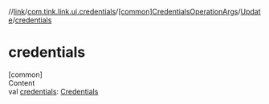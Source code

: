//[link](../../../index.md)/[com.tink.link.ui.credentials](../../index.md)/[[common]CredentialsOperationArgs](../index.md)/[Update](index.md)/[credentials](credentials.md)



# credentials  
[common]  
Content  
val [credentials](credentials.md): [Credentials](../../../com.tink.model.credentials/[common]-credentials/index.md)  




